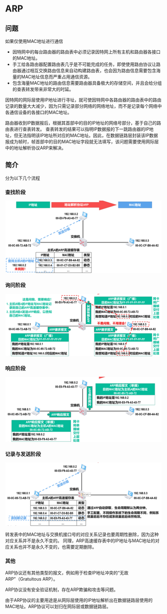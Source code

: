 # ARP

## 问题

如果仅使用MAC地址进行通信

* 因特网中的每台路由器的路由表中必须记录因特网上所有主机和路由器各接口的MAC地址。
* 手工给各路由器配置路由表几乎是不可能完成的任务，即使使用路由协议让路由器通过相互交换路由信息来自动构建路由表，也会因为路由信息需要包含海量的MAC地址信息而严重占用通信资源。
* 包含海量MAC地址的路由信息需要路由器具备极大的存储空间，并且会给分组的查表转发带来非常大的时延。

因特网的网际层使用IP地址进行寻址，就可使因特网中各路由器的路由表中的路由记录的数量大大减少，因为只需记录部分网络的网络地址，而不是记录每个网络中各通信设备的各接口的MAC地址。

路由器收到IP数据报后，根据其首部中的目的IP地址的网络号部分，基于自己的路由表进行查表转发。
查表转发的结果可以指明IP数据报的下一跳路由器的IP地址，但无法指明该IP地址所对应的MAC地址。因此，在数据链路层封装该IP数据报成为帧时，帧首部中的目的MAC地址字段就无法填写，该问题需要使用网际层中的地址解析协议ARP来解决。

## 简介

分为以下几个流程

### 查找阶段

![查找阶段](../图片/IP-ARP-查找阶段.png)

### 询问阶段

![请求阶段](../图片/IP-ARP-请求阶段.png)

### 响应阶段

![响应阶段](../图片/IP-ARP-响应阶段.png)

### 记录与发送阶段

![记录与发送阶段](../图片/IP-ARP-记录与发送阶段.png)

转发表中的MAC地址与交换机接口号的对应关系记录也要周期性删除，因为这种对应关系并不是永久不变的。
同理，ARP高速缓存表中的IP地址与MAC地址的对应关系也并不是永久不变的，也需要定期删除。

### 其他

ARP协议还有其他类型的报文，例如用于检查IP地址冲突的“无故ARP”（Gratuitous ARP）。

ARP协议没有安全验证机制，存在ARP欺骗和攻击等问题。

由于ARP协议的主要用途是从网际层使用的IP地址解析出在数据链路层使用的MAC地址。ARP协议可以划归在网际层或数据链路层。
